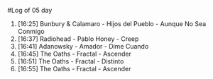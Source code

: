 #Log of 05 day

1. [16:25] Bunbury & Calamaro - Hijos del Pueblo - Aunque No Sea Conmigo
1. [16:37] Radiohead - Pablo Honey - Creep
1. [16:41] Adanowsky - Amador - Dime Cuando
1. [16:45] The Oaths - Fractal - Ascender
1. [16:51] The Oaths - Fractal - Distinto
1. [16:55] The Oaths - Fractal - Ascender

